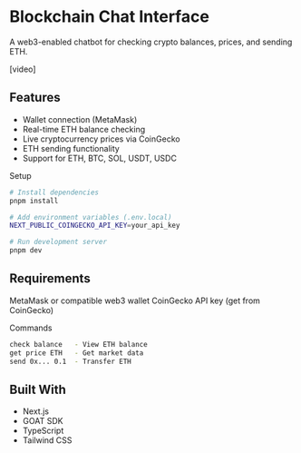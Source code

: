 # Blockchain Chat Interface
A web3-enabled chatbot for checking crypto balances, prices, and sending ETH.

[video]

## Features

- Wallet connection (MetaMask)
- Real-time ETH balance checking
- Live cryptocurrency prices via CoinGecko
- ETH sending functionality
- Support for ETH, BTC, SOL, USDT, USDC

Setup
```bash
# Install dependencies
pnpm install

# Add environment variables (.env.local)
NEXT_PUBLIC_COINGECKO_API_KEY=your_api_key

# Run development server
pnpm dev
```

## Requirements

MetaMask or compatible web3 wallet
CoinGecko API key (get from CoinGecko)

Commands
```bash
check balance   - View ETH balance
get price ETH   - Get market data
send 0x... 0.1  - Transfer ETH
```

## Built With
- Next.js
- GOAT SDK
- TypeScript
- Tailwind CSS
